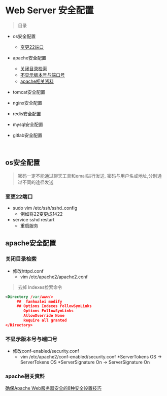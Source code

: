 # Web Server 安全配置


> 目录

* os安全配置
    * [变更22端口](#变更22端口)

* apache安全配置
    * [关闭目录检索](#关闭目录检索)
    * [不显示版本号与端口号](#不显示版本号与端口号)
    * [apache相关资料](#apache相关资料)

* tomcat安全配置

* nginx安全配置

* redis安全配置

* mysql安全配置

* gitlab安全配置

<br>


## os安全配置

>密码一定不能通过聊天工具和email进行发送.
>密码与用户名或地址,分别通过不同的途径发送

### 变更22端口

* sudo vim /etc/ssh/sshd_config
    * 例如将22变更成1422
* service sshd restart
    * 重启服务
    
## apache安全配置

### 关闭目录检索

* 修改httpd.conf
    * vim /etc/apache2/apache2.conf

> 去掉 Indexes检索命令       
```xml
<Directory /var/www/>
     ##  fanhualei modify
     ## Options Indexes FollowSymLinks
        Options FollowSymLinks
        AllowOverride None
        Require all granted
</Directory>

```

### 不显示版本号与端口号

* 修改conf-enabled/security.conf
    * vim /etc/apache2/conf-enabled/security.conf 
        *ServerTokens OS -> ServerTokens OS 
        *ServerSignature On -> ServerSignature On

 
### apache相关资料
[确保Apache Web服务器安全的8种安全设置技巧](http://www.laozuo.org/5503.html)
